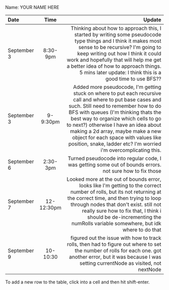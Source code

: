 Name: YOUR NAME HERE

| Date        |    Time    |                                                                                                                                                                                                                                                                                                                                                                                                                       Update |
|:------------|:----------:|-----------------------------------------------------------------------------------------------------------------------------------------------------------------------------------------------------------------------------------------------------------------------------------------------------------------------------------------------------------------------------------------------------------------------------:|
| September 3 |  8:30-9pm  |                                                                                    Thinking about how to approach this, I started by writing some pseudocode type things and I think it makes most sense to be recursive? I'm going to keep writing out how I think it could work and hopefully that will help me get a better idea of how to approach things. 5 mins later update: I think this is a good time to use BFS?? |
| September 3 | 9- 9:30pm  | Added  more pseudocode,  I'm getting stuck on where to put each recursive call and where to put base cases and such. Still need to remember how to do BFS with queues (I'm thinking thats the best way to organize which cells to go to next?) otherwise I have an idea about making a 2d array, maybe make a new object for each space with values like position, snake, ladder etc? I'm worried i'm overcomplicating this. |
| September 6 |  2:30-3pm  |                                                                                                                                                                                                                                                                                                                      Turned pseudocode into regular code, I was getting some out of bounds errors. not sure how to fix those |
| September 7 | 12-12:30pm |                                                                                       Looked more at the out of bounds error, looks like I'm getting to the correct number of rolls, but its not returning at the correct time, and then trying to loop through nodes that don't exist. still not really sure how to fix that, I think i should be de-incrementing the numRolls variable somewhere, but idk where to do that |
| September 9 |  10-10:30  |                                                                                                                                                                                                                figured out the issue with how to track rolls, then had to figure out where to set the number of rolls for each one. got another error, but it was because I was setting currentNode as visited, not nextNode |


To add a new row to the table, click into a cell and then hit shift-enter.